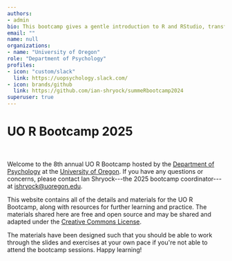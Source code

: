 ```yaml
---
authors:
- admin
bio: This bootcamp gives a gentle introduction to R and RStudio, transforming and visualizing data with the tidyverse, and the basics of R Markdown.
email: ""
name: null
organizations:
- name: "University of Oregon"
role: "Department of Psychology"
profiles:
- icon: "custom/slack"
  link: https://uopsychology.slack.com/
- icon: brands/github
  link: https://github.com/ian-shryock/summeRbootcamp2024
superuser: true
---
```


# UO R Bootcamp 2025

<br>

Welcome to the 8th annual UO R Bootcamp hosted by the [Department of Psychology](https://psychology.uoregon.edu/) at the [University of Oregon](https://www.uoregon.edu). If you have any questions or concerns, please contact Ian Shryock---the 2025 bootcamp coordinator---at [ishryock@uoregon.edu](mailto:ishryock@uoregon.edu).

This website contains all of the details and materials for the UO R Bootcamp, along with resources for further learning and practice. The materials shared here are free and open source and may be shared and adapted under the [Creative Commons License](https://creativecommons.org/licenses/by/4.0/). 

The materials have been designed such that you should be able to work through the slides and exercises at your own pace if you're not able to attend the bootcamp sessions. Happy learning! 



